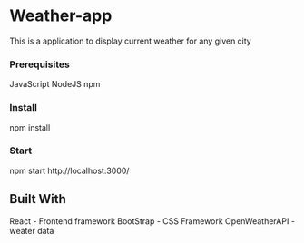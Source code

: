 # Weather-app
This is a application to display current weather for any given city

### Prerequisites
JavaScript
NodeJS
npm

### Install
npm install

### Start
npm start
http://localhost:3000/

## Built With
React - Frontend framework
BootStrap - CSS Framework
OpenWeatherAPI - weater data
